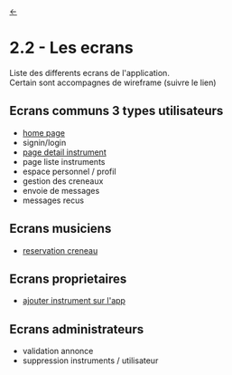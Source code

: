 <link rel="stylesheet" href="style.css"/>

[<span class="icon-big">&#8592;</span>](./2-analyse.md)

# 2.2 - Les ecrans

Liste des differents ecrans de l'application.<br>
Certain sont accompagnes de wireframe (suivre le lien)

## Ecrans communs 3 types utilisateurs

- [home page](./wireframes/home-page.md)
- signin/login
- [page detail instrument](./wireframes/instrument-detail-page.md)
- page liste instruments
- espace personnel / profil
- gestion des creneaux
- envoie de messages
- messages recus

## Ecrans musiciens

- [reservation creneau](./wireframes/reservation-instrument.md)

## Ecrans proprietaires

- [ajouter instrument sur l'app](./wireframes/ajout-instrument.md)

## Ecrans administrateurs

- validation annonce
- suppression instruments / utilisateur
